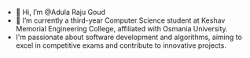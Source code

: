 - 👋 Hi, I’m @Adula Raju Goud
- 🌱 I’m currently a third-year Computer Science student at Keshav Memorial Engineering College, affiliated with Osmania University.
-  I'm passionate about software development and algorithms, aiming to excel in competitive exams and contribute to innovative projects.


<!---
RajuGoudAdula/RajuGoudAdula is a ✨ special ✨ repository because its `README.md` (this file) appears on your GitHub profile.
You can click the Preview link to take a look at your changes.
--->
